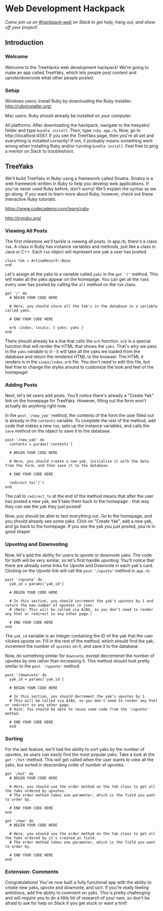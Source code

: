 # Web Development Hackpack
*Come join us on [#hackpack-web](https://treehacks-2016.slack.com/messages/hackpack-web) on Slack to get help, hang out, and show off your project!*

## Introduction

### Welcome

Welcome to the TreeHacks web development hackpack! We're going to make an app called TreeYaks, which lets people post content and upvote/downvote what other people posted.

### Setup

Windows users: Install Ruby by downloading the Ruby installer: http://rubyinstaller.org/. 

Mac users: Ruby should already be installed on your computer.

All platforms: After downloading the hackpack, navigate to the treeyaks/ folder and type `bundle install`. Then, type `ruby app.rb`. Now, go to http://localhost:4567. If you see the TreeYaks page, then you're all set and everything is installed correctly! If not, it probably means something went wrong when installing Ruby and/or running `bundle install`. Feel free to ping a mentor on Slack to troubleshoot.

## TreeYaks

We'll build TreeYaks in Ruby using a framework called Sinatra. Sinatra is a web framework written in Ruby to help you develop web applications. If you've never used Ruby before, don't worry! We'll explain the syntax as we go along. If you want to learn more about Ruby, however, check out these interactive Ruby tutorials:

https://www.codecademy.com/learn/ruby

http://tryruby.org/

### Viewing All Posts

The first milestone we'll tackle is viewing all posts. In app.rb, there's a class `Yak`. A class in Ruby has instance variables and methods, just like a class in Java or C++. Each `Yak` object will represent one yak a user has posted.

```
class Yak < ActiveRecord::Base
end
```

Let's assign all the yaks to a variable called `yaks` in the `get '/'` method. This will make all the yaks appear on the homepage. You can get all the `Yak`s every user has posted by calling the `all` method on the `Yak` class.

```
get '/' do
  # BEGIN YOUR CODE HERE
  
  # Here, you should store all the Yak's in the database in a variable called yaks.
  
  # END YOUR CODE HERE
  
  erb :index, locals: { yaks: yaks }
end
```

There should already be a line that calls the `erb` function. `erb` is a special function that will render the HTML that shows the `yaks`. That's why we pass in the `yaks` variable to it - it will take all the yaks we loaded from the database and return the rendered HTML to the browser. The HTML it renders is in the `views/index.erb` file. You don't need to edit this file, but feel free to change the styles around to customize the look and feel of the homepage!

### Adding Posts

Next, let's let users add posts. You'll notice there's already a "Create Yak" link on the homepage for TreeYaks. However, filling out the form won't actually do anything right now.

In the `post '/new_yak'` method, the contents of the form the user filled out is already in the `contents` variable. To complete the rest of the method, add code that makes a new `Yak`, sets up the instance variables, and calls the `save` method on the object to save it to the database.

```
post '/new_yak' do  
  contents = params['contents']
  
  # BEGIN YOUR CODE HERE
  
  # Here, you should create a new yak, initialize it with the data from the form, and then save it to the database.
  
  # END YOUR CODE HERE
    
  redirect to('/')
end
```

The call to `redirect_to` at the end of the method means that after the user has posted a new yak, we'll take them back to the homepage - that way they can see the yak they just posted!

Now, you should be able to test everything out. Go to the homepage, and you should already see some yaks. Click on "Create Yak", add a new yak, and go back to the homepage. If you see the yak you just posted, you're in good shape!

### Upvoting and Downvoting

Now, let's add the ability for users to upvote or downvote yaks. The code for both will be very similar, so let's first handle upvoting. You'll notice that there are already some links for Upvote and Downvote in each yak's card. Clicking on the Upvote link will call the `post '/upvote'` method in `app.rb`. 

```
post '/upvote' do
  yak_id = params['yak_id']

  # BEGIN YOUR CODE HERE
  
  # In this section, you should increment the yak's upvotes by 1 and return the new number of upvotes in json.
  # (Note: This will be called via AJAX, so you don't need to render any html or redirect to any other page.)
  
  # END YOUR CODE HERE
end
```

The `yak_id` variable is an integer containing the ID of the yak that the user clicked upvote on. Fill in the rest of the method, which should find the yak, increment the number of `upvotes` on it, and save it to the database.

Now, do something similar for `downvote`, except decremenet the number of upvotes by one rather than increasing it. This method should look pretty similar to the `post '/upvote'` method.

```
post '/downvote' do
  yak_id = params['yak_id']
  
  # BEGIN YOUR CODE HERE
  
  # In this section, you should decrement the yak's upvotes by 1.   
  # This will be called via AJAX, so you don't need to render any html or redirect to any other page.
  # Hint: You should be able to reuse some code from the '/upvote' method.
  
  # END YOUR CODE HERE
  end
```

### Sorting

For the last feature, we'll had the ability to sort yaks by the number of upvotes, so users can easily find the most popular yaks. Take a look at the `get '/hot'`method. This will get called when the user wants to view all the yaks, but sorted in descending order of number of upvotes.

```
get '/hot' do
  # BEGIN YOUR CODE HERE
  
  # Here, you should use the order method on the Yak class to get all the Yaks ordered by upvotes.
  # The order method takes one parameter, which is the field you want to order by.
  
  # END YOUR CODE HERE
end
```

```
get '/new' do
  # BEGIN YOUR CODE HERE
  
  # Here, you should use the order method on the Yak class to get all the Yaks ordered by it's created_at field.
  # The order method takes one parameter, which is the field you want to order by.
  
  # END YOUR CODE HERE
end
```


### Extension: Comments

Congratulations! You've now built a fully functional app with the ability to create new yaks, upvote and downvote, and sort. If you're really feeling ambitious, add the ability to comment on yaks. This is pretty challenging and will require you to do a little bit of research of your own, so don't be afraid to ask for help on Slack if you get stuck or want a hint!
